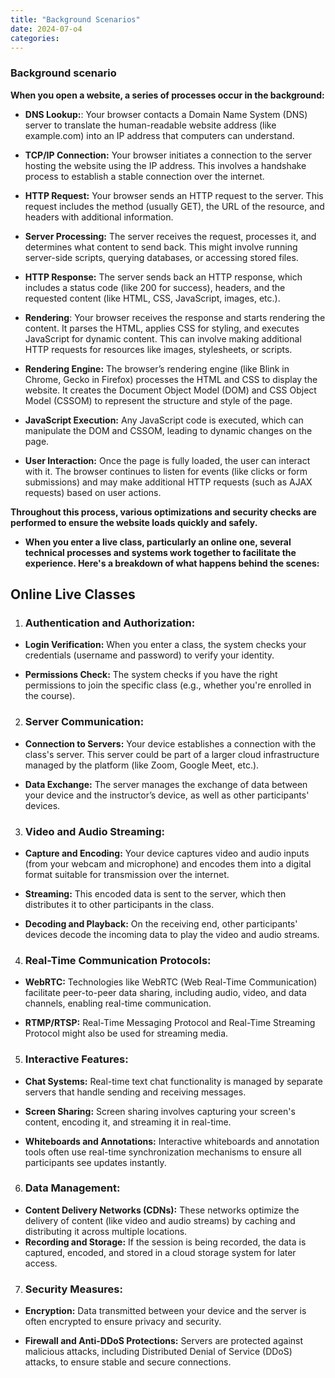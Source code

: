```yaml
---
title: "Background Scenarios"
date: 2024-07-o4
categories:
---
```

### **Background scenario**


**When you open a website, a series of processes occur in the background:**

* **DNS Lookup:**: Your browser contacts a Domain Name System (DNS) server to translate the human-readable website address (like example.com) into an IP address that computers can understand.

* **TCP/IP Connection:** Your browser initiates a connection to the server hosting the website using the IP address. This involves a handshake process to establish a stable connection over the internet.

* **HTTP Request:** Your browser sends an HTTP request to the server. This request includes the method (usually GET), the URL of the resource, and headers with additional information.

* **Server Processing:** The server receives the request, processes it, and determines what content to send back. This might involve running server-side scripts, querying databases, or accessing stored files.

* **HTTP Response:** The server sends back an HTTP response, which includes a status code (like 200 for success), headers, and the requested content (like HTML, CSS, JavaScript, images, etc.).

* **Rendering**: Your browser receives the response and starts rendering the content. It parses the HTML, applies CSS for styling, and executes JavaScript for dynamic content. This can involve making additional HTTP requests for resources like images, stylesheets, or scripts.

* **Rendering Engine:** The browser’s rendering engine (like Blink in Chrome, Gecko in Firefox) processes the HTML and CSS to display the website. It creates the Document Object Model (DOM) and CSS Object Model (CSSOM) to represent the structure and style of the page.

* **JavaScript Execution:** Any JavaScript code is executed, which can manipulate the DOM and CSSOM, leading to dynamic changes on the page.

* **User Interaction:** Once the page is fully loaded, the user can interact with it. The browser continues to listen for events (like clicks or form submissions) and may make additional HTTP requests (such as AJAX requests) based on user actions.

**Throughout this process, various optimizations and security checks are performed to ensure the website loads quickly and safely.**

* **When you enter a live class, particularly an online one, several technical processes and systems work together to facilitate the experience. Here's a breakdown of what happens behind the scenes:**

## Online Live Classes

1. ### **Authentication and Authorization:**

* **Login Verification:** When you enter a class, the system checks your credentials (username and password) to verify your identity.

* **Permissions Check:** The system checks if you have the right permissions to join the specific class (e.g., whether you're enrolled in the course).

2. ### **Server Communication:**

* **Connection to Servers:** Your device establishes a connection with the class's server. This server could be part of a larger cloud infrastructure managed by the platform (like Zoom, Google Meet, etc.).

* **Data Exchange:** The server manages the exchange of data between your device and the instructor’s device, as well as other participants' devices.

3. ### **Video and Audio Streaming:**

* **Capture and Encoding:** Your device captures video and audio inputs (from your webcam and microphone) and encodes them into a digital format suitable for transmission over the internet.

* **Streaming:** This encoded data is sent to the server, which then distributes it to other participants in the class.

* **Decoding and Playback:** On the receiving end, other participants' devices decode the incoming data to play the video and audio streams.

4. ### **Real-Time Communication Protocols:**

* **WebRTC:** Technologies like WebRTC (Web Real-Time Communication) facilitate peer-to-peer data sharing, including audio, video, and data channels, enabling real-time communication.

* **RTMP/RTSP:** Real-Time Messaging Protocol and Real-Time Streaming Protocol might also be used for streaming media.

5. ### **Interactive Features:**

* **Chat Systems:** Real-time text chat functionality is managed by separate servers that handle sending and receiving messages.

* **Screen Sharing:** Screen sharing involves capturing your screen's content, encoding it, and streaming it in real-time.

* **Whiteboards and Annotations:** Interactive whiteboards and annotation tools often use real-time synchronization mechanisms to ensure all participants see updates instantly.

6. ### **Data Management:**

* **Content Delivery Networks (CDNs):** These networks optimize the delivery of content (like video and audio streams) by caching and distributing it across multiple locations.
* **Recording and Storage:** If the session is being recorded, the data is captured, encoded, and stored in a cloud storage system for later access.

7. ### **Security Measures:**

* **Encryption:** Data transmitted between your device and the server is often encrypted to ensure privacy and security.

* **Firewall and Anti-DDoS Protections:** Servers are protected against malicious attacks, including Distributed Denial of Service (DDoS) attacks, to ensure stable and secure connections.
